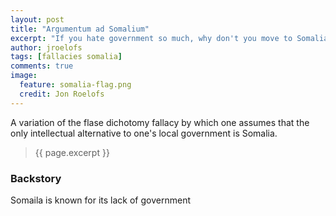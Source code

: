 ```yaml
---
layout: post
title: "Argumentum ad Somalium"
excerpt: "If you hate government so much, why don't you move to Somalia?"
author: jroelofs
tags: [fallacies somalia]
comments: true
image:
  feature: somalia-flag.png
  credit: Jon Roelofs
---
```


A variation of the flase dichotomy fallacy by which one assumes that the only intellectual alternative to one's local government is Somalia.

> {{ page.excerpt }}

### Backstory

Somaila is known for its lack of government 

